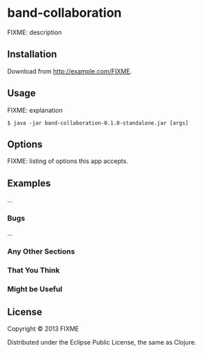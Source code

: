 # band-collaboration

FIXME: description

## Installation

Download from http://example.com/FIXME.

## Usage

FIXME: explanation

    $ java -jar band-collaboration-0.1.0-standalone.jar [args]

## Options

FIXME: listing of options this app accepts.

## Examples

...

### Bugs

...

### Any Other Sections
### That You Think
### Might be Useful

## License

Copyright © 2013 FIXME

Distributed under the Eclipse Public License, the same as Clojure.

